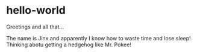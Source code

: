 # hello-world

Greetings and all that...

The name is Jinx and apparently I know how to waste time and lose sleep! 
Thinking abotu getting a hedgehog like Mr. Pokee!
